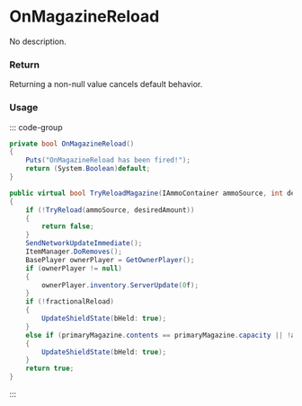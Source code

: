 # OnMagazineReload
<Badge type="info" text="Weapon"/><Badge type="danger" text="Carbon Compatible"/><Badge type="warning" text="Oxide Compatible"/>
No description.
### Return
Returning a non-null value cancels default behavior.

### Usage
::: code-group
```csharp [Example]
private bool OnMagazineReload()
{
	Puts("OnMagazineReload has been fired!");
	return (System.Boolean)default;
}
```
```csharp [Source — Assembly-CSharp @ BaseProjectile]
public virtual bool TryReloadMagazine(IAmmoContainer ammoSource, int desiredAmount = -1)
{
	if (!TryReload(ammoSource, desiredAmount))
	{
		return false;
	}
	SendNetworkUpdateImmediate();
	ItemManager.DoRemoves();
	BasePlayer ownerPlayer = GetOwnerPlayer();
	if (ownerPlayer != null)
	{
		ownerPlayer.inventory.ServerUpdate(0f);
	}
	if (!fractionalReload)
	{
		UpdateShieldState(bHeld: true);
	}
	else if (primaryMagazine.contents == primaryMagazine.capacity || !ammoSource.HasAmmo(primaryMagazine.definition.ammoTypes))
	{
		UpdateShieldState(bHeld: true);
	}
	return true;
}

```
:::
